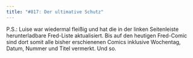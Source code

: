 ```yaml
---
title: "#817: Der ultimative Schutz"
---
```


P.S.: Luise war wiedermal fleißig und hat die in der linken Seitenleiste herunterladbare Fred-Liste aktualisiert.  Bis auf den heutigen Fred-Comic sind dort somit alle bisher erschienenen Comics inklusive Wochentag, Datum, Nummer und Titel vermerkt.
Und so.

